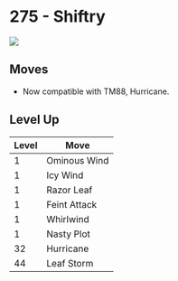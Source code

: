 # 275 - Shiftry
![][275]

## Moves

 - Now compatible with TM88, Hurricane.

## Level Up

Level | Move
---   | ---
  1   | Ominous Wind
  1   | Icy Wind
  1   | Razor Leaf
  1   | Feint Attack
  1   | Whirlwind
  1   | Nasty Plot
 32   | Hurricane
 44   | Leaf Storm



[275]: ../img/pokemon/275.png
